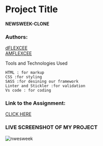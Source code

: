 # Project Title
#### NEWSWEEK-CLONE

### Authors:
[dFLEXCEE](https://github.com/Dflexcee/)  
[AMFLEXCEE](https://twitter.com/amflexcee/)  

Tools and Technologies Used

    HTML : for markup
    CSS :for styling
    SASS :for desining our framework
    Linter and Stickler :for validation
    Vs code : for coding



### Link to the Assignment:
[CLICK HERE](https://www.theodinproject.com/courses/html5-and-css3/lessons/using-bootstrap)

### LIVE SCREENSHOT OF MY PROJECT
![nwesweek](https://user-images.githubusercontent.com/53564831/70198928-21d1fe00-16c5-11ea-9f69-66baebde5a68.jpg)


